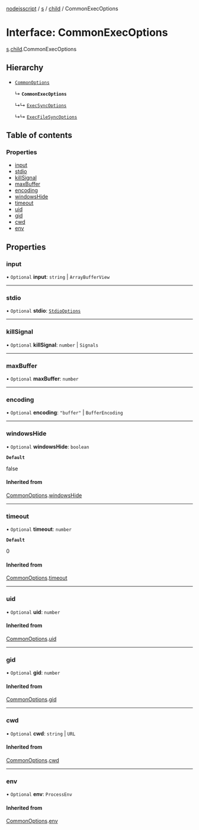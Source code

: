 [nodejsscript](../README.md) / [s](../modules/s.md) / [child](../modules/s.child.md) / CommonExecOptions

# Interface: CommonExecOptions

[s](../modules/s.md).[child](../modules/s.child.md).CommonExecOptions

## Hierarchy

- [`CommonOptions`](s.child.CommonOptions.md)

  ↳ **`CommonExecOptions`**

  ↳↳ [`ExecSyncOptions`](s.child.ExecSyncOptions.md)

  ↳↳ [`ExecFileSyncOptions`](s.child.ExecFileSyncOptions.md)

## Table of contents

### Properties

- [input](s.child.CommonExecOptions.md#input)
- [stdio](s.child.CommonExecOptions.md#stdio)
- [killSignal](s.child.CommonExecOptions.md#killsignal)
- [maxBuffer](s.child.CommonExecOptions.md#maxbuffer)
- [encoding](s.child.CommonExecOptions.md#encoding)
- [windowsHide](s.child.CommonExecOptions.md#windowshide)
- [timeout](s.child.CommonExecOptions.md#timeout)
- [uid](s.child.CommonExecOptions.md#uid)
- [gid](s.child.CommonExecOptions.md#gid)
- [cwd](s.child.CommonExecOptions.md#cwd)
- [env](s.child.CommonExecOptions.md#env)

## Properties

### input

• `Optional` **input**: `string` \| `ArrayBufferView`

___

### stdio

• `Optional` **stdio**: [`StdioOptions`](../modules/s.child.md#stdiooptions)

___

### killSignal

• `Optional` **killSignal**: `number` \| `Signals`

___

### maxBuffer

• `Optional` **maxBuffer**: `number`

___

### encoding

• `Optional` **encoding**: ``"buffer"`` \| `BufferEncoding`

___

### windowsHide

• `Optional` **windowsHide**: `boolean`

**`Default`**

false

#### Inherited from

[CommonOptions](s.child.CommonOptions.md).[windowsHide](s.child.CommonOptions.md#windowshide)

___

### timeout

• `Optional` **timeout**: `number`

**`Default`**

0

#### Inherited from

[CommonOptions](s.child.CommonOptions.md).[timeout](s.child.CommonOptions.md#timeout)

___

### uid

• `Optional` **uid**: `number`

#### Inherited from

[CommonOptions](s.child.CommonOptions.md).[uid](s.child.CommonOptions.md#uid)

___

### gid

• `Optional` **gid**: `number`

#### Inherited from

[CommonOptions](s.child.CommonOptions.md).[gid](s.child.CommonOptions.md#gid)

___

### cwd

• `Optional` **cwd**: `string` \| `URL`

#### Inherited from

[CommonOptions](s.child.CommonOptions.md).[cwd](s.child.CommonOptions.md#cwd)

___

### env

• `Optional` **env**: `ProcessEnv`

#### Inherited from

[CommonOptions](s.child.CommonOptions.md).[env](s.child.CommonOptions.md#env)
